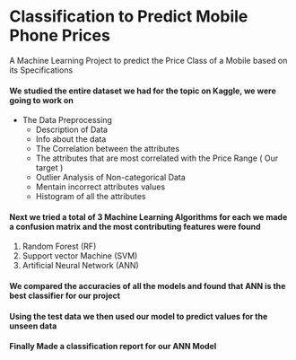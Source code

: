 # Classification to Predict Mobile Phone Prices
A Machine Learning Project to predict the Price Class of a Mobile based on its Specifications

#### We studied the entire dataset we had for the topic on Kaggle, we were going to work on 

- The Data Preprocessing
  - Description of Data 
  - Info about the data
  - The Correlation between the attributes
  - The attributes that are most correlated with the Price Range ( Our target )
  - Outlier Analysis of Non-categorical Data
  - Mentain incorrect attributes values
  - Histogram of all the attributes
  
#### Next we tried a total of 3 Machine Learning Algorithms for each we made a confusion matrix and the most contributing features were found

1. Random Forest (RF)
2. Support vector Machine (SVM)
3. Artificial Neural Network (ANN)

#### We compared the accuracies of all the models and found that ANN is the best classifier for our project
#### Using the test data we then used our model to predict values for the unseen data 
#### Finally Made a classification report for our ANN Model
